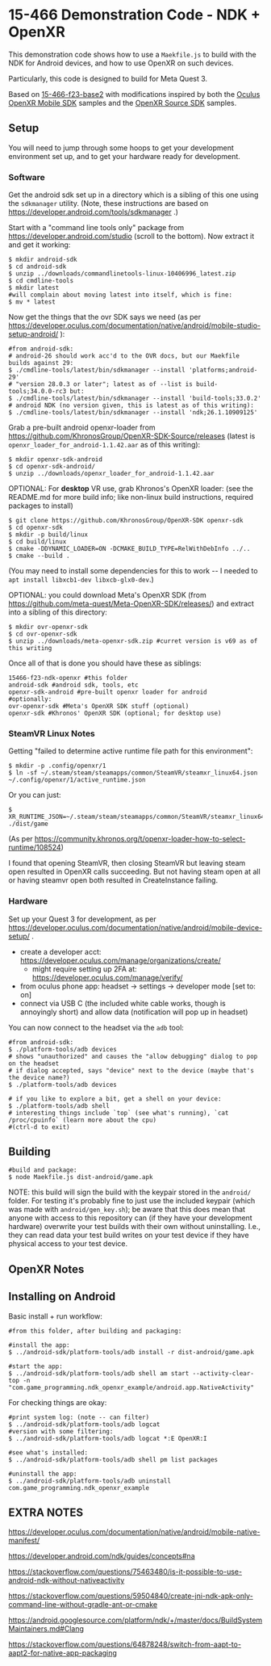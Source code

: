 # 15-466 Demonstration Code - NDK + OpenXR

This demonstration code shows how to use a `Maekfile.js` to build with the NDK for Android devices, and how to use OpenXR on such devices.

Particularly, this code is designed to build for Meta Quest 3.

Based on [15-466-f23-base2](https://github.com/15-466/15-466-f23-base2) with modifications inspired by both the [Oculus OpenXR Mobile SDK](https://developer.oculus.com/downloads/package/oculus-openxr-mobile-sdk/) samples and the [OpenXR Source SDK](https://github.com/KhronosGroup/OpenXR-SDK-Source) samples.

## Setup

You will need to jump through some hoops to get your development environment set up, and to get your hardware ready for development.

### Software

Get the android sdk set up in a directory which is a sibling of this one using the `sdkmanager` utility. (Note, these instructions are based on https://developer.android.com/tools/sdkmanager .)


Start with a "command line tools only" package from https://developer.android.com/studio (scroll to the bottom). Now extract it and get it working:

```
$ mkdir android-sdk
$ cd android-sdk
$ unzip ../downloads/commandlinetools-linux-10406996_latest.zip
$ cd cmdline-tools
$ mkdir latest
#will complain about moving latest into itself, which is fine:
$ mv * latest

```

Now get the things that the ovr SDK says we need (as per https://developer.oculus.com/documentation/native/android/mobile-studio-setup-android/ ):
```
#from android-sdk:
# android-26 should work acc'd to the OVR docs, but our Maekfile builds against 29:
$ ./cmdline-tools/latest/bin/sdkmanager --install 'platforms;android-29'
# "version 28.0.3 or later"; latest as of --list is build-tools;34.0.0-rc3 but:
$ ./cmdline-tools/latest/bin/sdkmanager --install 'build-tools;33.0.2'
# android NDK (no version given, this is latest as of this writing):
$ ./cmdline-tools/latest/bin/sdkmanager --install 'ndk;26.1.10909125'
```

Grab a pre-built android openxr-loader from https://github.com/KhronosGroup/OpenXR-SDK-Source/releases (latest is `openxr_loader_for_android-1.1.42.aar` as of this writing):
```
$ mkdir openxr-sdk-android
$ cd openxr-sdk-android/
$ unzip ../downloads/openxr_loader_for_android-1.1.42.aar 
```

OPTIONAL: For **desktop** VR use, grab Khronos's OpenXR loader: (see the README.md for more build info; like non-linux build instructions, required packages to install)
```
$ git clone https://github.com/KhronosGroup/OpenXR-SDK openxr-sdk
$ cd openxr-sdk
$ mkdir -p build/linux
$ cd build/linux
$ cmake -DDYNAMIC_LOADER=ON -DCMAKE_BUILD_TYPE=RelWithDebInfo ../..
$ cmake --build .
```
(You may need to install some dependencies for this to work -- I needed to `apt install libxcb1-dev libxcb-glx0-dev`.)

OPTIONAL: you could download Meta's OpenXR SDK (from https://github.com/meta-quest/Meta-OpenXR-SDK/releases/) and extract into a sibling of this directory:
```
$ mkdir ovr-openxr-sdk
$ cd ovr-openxr-sdk
$ unzip ../downloads/meta-openxr-sdk.zip #curret version is v69 as of this writing
```

Once all of that is done you should have these as siblings:
```
15466-f23-ndk-openxr #this folder
android-sdk #android sdk, tools, etc
openxr-sdk-android #pre-built openxr loader for android
#optionally:
ovr-openxr-sdk #Meta's OpenXR SDK stuff (optional)
openxr-sdk #Khronos' OpenXR SDK (optional; for desktop use)
```

### SteamVR Linux Notes

Getting "failed to determine active runtime file path for this environment":

```
$ mkdir -p .config/openxr/1
$ ln -sf ~/.steam/steam/steamapps/common/SteamVR/steamxr_linux64.json ~/.config/openxr/1/active_runtime.json
```

Or you can just:
```
$ XR_RUNTIME_JSON=~/.steam/steam/steamapps/common/SteamVR/steamxr_linux64.json ./dist/game
```
(As per https://community.khronos.org/t/openxr-loader-how-to-select-runtime/108524)


I found that opening SteamVR, then closing SteamVR but leaving steam open resulted in OpenXR calls succeeding. But not having steam open at all or having steamvr open both resulted in CreateInstance failing.

### Hardware

Set up your Quest 3 for development, as per https://developer.oculus.com/documentation/native/android/mobile-device-setup/ .
- create a developer acct: https://developer.oculus.com/manage/organizations/create/
  - might require setting up 2FA at: https://developer.oculus.com/manage/verify/
- from oculus phone app: headset -> settings -> developer mode [set to: on]
- connect via USB C (the included white cable works, though is annoyingly short) and allow data (notification will pop up in headset)


You can now connect to the headset via the `adb` tool:
```
#from android-sdk:
$ ./platform-tools/adb devices
# shows "unauthorized" and causes the "allow debugging" dialog to pop on the headset
# if dialog accepted, says "device" next to the device (maybe that's the device name?)
$ ./platform-tools/adb devices

# if you like to explore a bit, get a shell on your device:
$ ./platform-tools/adb shell
# interesting things include `top` (see what's running), `cat /proc/cpuinfo` (learn more about the cpu)
#(ctrl-d to exit)

```

## Building

```
#build and package:
$ node Maekfile.js dist-android/game.apk
```

NOTE: this build will sign the build with the keypair stored in the `android/` folder. For testing it's probably fine to just use the included keypair (which was made with `android/gen_key.sh`); be aware that this does mean that anyone with access to this repository can (if they have your development hardware) overwrite your test builds with their own without uninstalling. I.e., they can read data your test build writes on your test device if they have physical access to your test device.

## OpenXR Notes

## Installing on Android


Basic install + run workflow:
```
#from this folder, after building and packaging:

#install the app:
$ ../android-sdk/platform-tools/adb install -r dist-android/game.apk

#start the app:
$ ../android-sdk/platform-tools/adb shell am start --activity-clear-top -n "com.game_programming.ndk_openxr_example/android.app.NativeActivity"
```

For checking things are okay:
```
#print system log: (note -- can filter)
$ ../android-sdk/platform-tools/adb logcat
#version with some filtering:
$ ../android-sdk/platform-tools/adb logcat *:E OpenXR:I

#see what's installed:
$ ../android-sdk/platform-tools/adb shell pm list packages

#uninstall the app:
$ ../android-sdk/platform-tools/adb uninstall com.game_programming.ndk_openxr_example
```



## EXTRA NOTES

https://developer.oculus.com/documentation/native/android/mobile-native-manifest/

https://developer.android.com/ndk/guides/concepts#na

https://stackoverflow.com/questions/75463480/is-it-possible-to-use-android-ndk-without-nativeactivity


https://stackoverflow.com/questions/59504840/create-jni-ndk-apk-only-command-line-without-gradle-ant-or-cmake

https://android.googlesource.com/platform/ndk/+/master/docs/BuildSystemMaintainers.md#Clang


https://stackoverflow.com/questions/64878248/switch-from-aapt-to-aapt2-for-native-app-packaging
